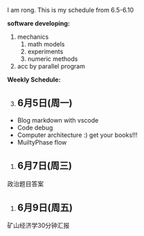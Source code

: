 ﻿---
layout: "post"
date:   2023-06-04 10:06:18 +0800 
MVauthor: Rong
categories: "My-blogs"
permalink: /:categories/:day/:month/:year/:title.html
---
I am rong. This is my schedule from 6.5-6.10

**software developing:** 

1. mechanics
   1. math models 
   2. experiments
   3. numeric methods
2. acc by parallel program  

**Weekly Schedule:**

3. ## 6月5日(周一)
- Blog markdown with vscode<br>
- Code debug<br>
- Computer architecture   :) get your books!!!<br>
- MuiltyPhase flow

1. ## 6月7日(周三)
政治题目答案
1. ## 6月9日(周五)
矿山经济学30分钟汇报

